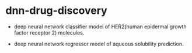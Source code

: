 # dnn-drug-discovery

- deep neural network classifier model of HER2(human epidermal growth factor
  receptor 2) molecules.

- deep neural network regressor model of aqueous solubility prediction.
